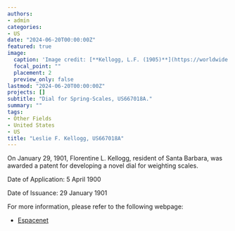 ```yaml
---
authors:
- admin
categories:
- US
date: "2024-06-20T00:00:00Z"
featured: true
image:
  caption: 'Image credit: [**Kellogg, L.F. (1905)**](https://worldwide.espacenet.com/patent/search/family/002735574/publication/US667018A?q=pn%3DUS667018A)'
  focal_point: ""
  placement: 2
  preview_only: false
lastmod: "2024-06-20T00:00:00Z"
projects: []
subtitle: "Dial for Spring-Scales, US667018A."
summary: ""
tags:
- Other Fields
- United States 
- US
title: "Leslie F. Kellogg, US667018A"
---
```

On January 29, 1901, Florentine L. Kellogg, resident of Santa Barbara, was awarded a patent for developing a novel dial for weighting scales.

Date of Application: 5 April 1900

Date of Issuance: 29 January 1901

For more information, please refer to the following webpage: 

- [Espacenet](https://worldwide.espacenet.com/patent/search/family/002735574/publication/US667018A?q=pn%3DUS667018A)
